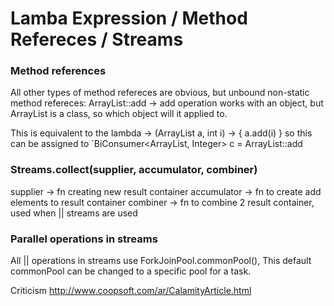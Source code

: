 Lamba Expression / Method Refereces / Streams
===

### Method references
All other types of method refereces are obvious, but 
unbound non-static method refereces:
ArrayList<Integer>::add  -> add operation works with an object, but ArrayList is a class, so which object will it applied to.

This is equivalent to the lambda ->
(ArrayList a, int i) -> { a.add(i) }
so this can be assigned to 
`BiConsumer<ArrayList<Integer>, Integer> c = ArrayList<Integer>::add

### Streams.collect(supplier, accumulator, combiner)
supplier -> fn creating new result container
accumulator -> fn to create add elements to result container
combiner -> fn to combine 2 result container, used when || streams are used

### Parallel operations in streams
All || operations in streams use ForkJoinPool.commonPool(),
This default commonPool can be changed to a specific pool for a task.

Criticism
http://www.coopsoft.com/ar/CalamityArticle.html


